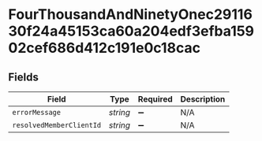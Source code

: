 # FourThousandAndNinetyOnec2911630f24a45153ca60a204edf3efba15902cef686d412c191e0c18cac


## Fields

| Field                    | Type                     | Required                 | Description              |
| ------------------------ | ------------------------ | ------------------------ | ------------------------ |
| `errorMessage`           | *string*                 | :heavy_minus_sign:       | N/A                      |
| `resolvedMemberClientId` | *string*                 | :heavy_minus_sign:       | N/A                      |